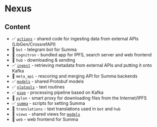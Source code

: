 # Nexus

## Content

- ✅ [`actions`](actions)  - shared code for ingesting data from external APIs (LibGen/CrossrefAPI)
- 🛑 `bot` - telegram bot for Summa
- 🛑 `cognitron` - bundled app for IPFS, search server and web frontend
- 🛑 `hub` - downloading & sending
- ✅ [`ingest`](ingest) - retrieving metadata from external APIs and putting it onto Kafka
- 🛑 `meta_api` - rescoring and merging API for Summa backends
- ✅ [`models`](models) - shared Protobuf models
- ✅ [`nlptools`](nlptools) - text routines
- ✅ [`pipe`](pipe) - processing pipeline based on Kafka
- 🛑 `pylon` - smart proxy for downloading files from the Internet/IPFS
- ✅ [`summa`](summa) - scripts for setting Summa
- 🛑 `translations` - text translations used in `bot` and `hub`
- 🛑 `views` - shared views for [`models`](models)
- 🛑 `web` - web frontend for Summa
